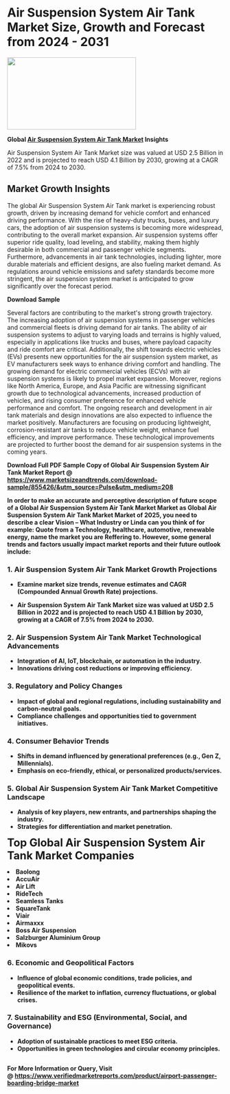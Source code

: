 <H1>Air Suspension System Air Tank Market Size, Growth and Forecast from 2024 - 2031</H1><img class="aligncenter size-medium wp-image-584254" src="https://thirdeyenews.in/wp-content/uploads/2024/09/Global-Market-Research-300x168.jpeg" alt="" width="300" height="168" /><p><strong>Global&nbsp;<a href="https://www.marketsizeandtrends.com/download-sample/855426/&amp;utm_source=Pulse&amp;utm_medium=208">Air Suspension System Air Tank Market</a> Insights</strong></p><p>Air Suspension System Air Tank Market size was valued at USD 2.5 Billion in 2022 and is projected to reach USD 4.1 Billion by 2030, growing at a CAGR of 7.5% from 2024 to 2030.</p><p><h2>Market Growth Insights</h2> <p>The global Air Suspension System Air Tank market is experiencing robust growth, driven by increasing demand for vehicle comfort and enhanced driving performance. With the rise of heavy-duty trucks, buses, and luxury cars, the adoption of air suspension systems is becoming more widespread, contributing to the overall market expansion. Air suspension systems offer superior ride quality, load leveling, and stability, making them highly desirable in both commercial and passenger vehicle segments. Furthermore, advancements in air tank technologies, including lighter, more durable materials and efficient designs, are also fueling market demand. As regulations around vehicle emissions and safety standards become more stringent, the air suspension system market is anticipated to grow significantly over the forecast period.</p> <p><strong>Download Sample</strong></p> <p>Several factors are contributing to the market's strong growth trajectory. The increasing adoption of air suspension systems in passenger vehicles and commercial fleets is driving demand for air tanks. The ability of air suspension systems to adjust to varying loads and terrains is highly valued, especially in applications like trucks and buses, where payload capacity and ride comfort are critical. Additionally, the shift towards electric vehicles (EVs) presents new opportunities for the air suspension system market, as EV manufacturers seek ways to enhance driving comfort and handling. The growing demand for electric commercial vehicles (ECVs) with air suspension systems is likely to propel market expansion. Moreover, regions like North America, Europe, and Asia Pacific are witnessing significant growth due to technological advancements, increased production of vehicles, and rising consumer preference for enhanced vehicle performance and comfort. The ongoing research and development in air tank materials and design innovations are also expected to influence the market positively. Manufacturers are focusing on producing lightweight, corrosion-resistant air tanks to reduce vehicle weight, enhance fuel efficiency, and improve performance. These technological improvements are projected to further boost the demand for air suspension systems in the coming years. </p> <p><strong></p><p><span class=""><strong>Download Full PDF Sample Copy of Global Air Suspension System Air Tank Market Report</strong> @ <a href="https://www.marketsizeandtrends.com/download-sample/855426/&amp;utm_source=Pulse&amp;utm_medium=208" target="_blank">https://www.marketsizeandtrends.com/download-sample/855426/&amp;utm_source=Pulse&amp;utm_medium=208</a></span></p><p>In order to make an accurate and perceptive description of future scope of a Global&nbsp;Air Suspension System Air Tank Market Market as Global&nbsp;Air Suspension System Air Tank Market Market of 2025, you need to describe a clear Vision &ndash; What Industry or Linda can you think of for example: Quote from a Technology, healthcare, automotive, renewable energy, name the market you are Reffering to. However, some general trends and factors usually impact market reports and their future outlook include:</p><h3>1.&nbsp;<strong>Air Suspension System Air Tank Market Growth Projections</strong></h3><ul><li>Examine market size trends, revenue estimates and CAGR (Compounded Annual Growth Rate) projections.</li><li><p>Air Suspension System Air Tank Market size was valued at USD 2.5 Billion in 2022 and is projected to reach USD 4.1 Billion by 2030, growing at a CAGR of 7.5% from 2024 to 2030.</p></li></ul><h3>2.&nbsp;<strong>Air Suspension System Air Tank Market Technological Advancements</strong></h3><ul><li>Integration of AI, IoT, blockchain, or automation in the industry.</li><li>Innovations driving cost reductions or improving efficiency.</li></ul><h3>3.&nbsp;<strong>Regulatory and Policy Changes</strong></h3><ul><li>Impact of global and regional regulations, including sustainability and carbon-neutral goals.</li><li>Compliance challenges and opportunities tied to government initiatives.</li></ul><h3>4.&nbsp;<strong>Consumer Behavior Trends</strong></h3><ul><li>Shifts in demand influenced by generational preferences (e.g., Gen Z, Millennials).</li><li>Emphasis on eco-friendly, ethical, or personalized products/services.</li></ul><h3>5.&nbsp;<strong>Global Air Suspension System Air Tank Market Competitive Landscape</strong></h3><ul><li>Analysis of key players, new entrants, and partnerships shaping the industry.</li><li>Strategies for differentiation and market penetration.</li></ul><p data-pm-slice="1 1 []"><span style="color: inherit; font-family: inherit; font-size: 25px;">Top Global Air Suspension System Air Tank Market Companies</span></p><div class="" data-test-id=""><p><li>Baolong</li><li> AccuAir</li><li> Air Lift</li><li> RideTech</li><li> Seamless Tanks</li><li> SquareTank</li><li> Viair</li><li> Airmaxxx</li><li> Boss Air Suspension</li><li> Salzburger Aluminium Group</li><li> Mikovs</li></p></div><h3>6.&nbsp;<strong>Economic and Geopolitical Factors</strong></h3><ul><li>Influence of global economic conditions, trade policies, and geopolitical events.</li><li>Resilience of the market to inflation, currency fluctuations, or global crises.</li></ul><h3>7.&nbsp;<strong>Sustainability and ESG (Environmental, Social, and Governance)</strong></h3><ul><li>Adoption of sustainable practices to meet ESG criteria.</li><li>Opportunities in green technologies and circular economy principles.</li></ul><h2><strong style="font-size: 14px;">For More Information or Query, Visit @&nbsp;</strong><a style="background-color: #ffffff; font-size: 14px;" href="https://www.marketsizeandtrends.com/report/air-suspension-system-air-tank-market/" target="_blank">https://www.verifiedmarketreports.com/product/airport-passenger-boarding-bridge-market</a></h2>
